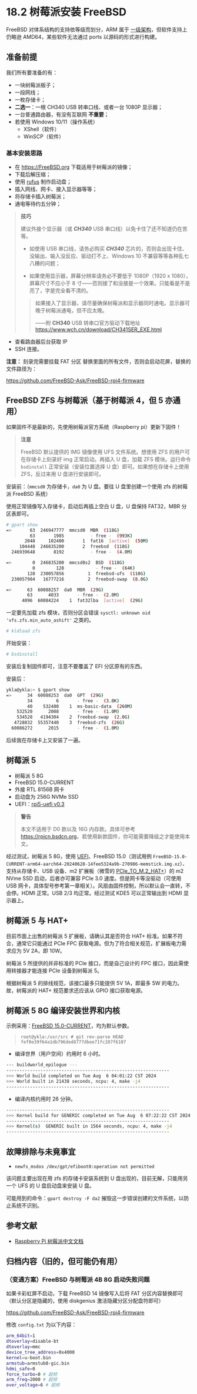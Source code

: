 # 18.2 树莓派安装 FreeBSD

FreeBSD 对体系结构的支持依等级而划分，ARM 属于 [一级架构](https://www.freebsd.org/platforms/)，但软件支持上仍略逊 AMD64，某些软件无法通过 ports 以源码的形式进行构建。


## 准备前提

我们所有要准备的有：

- 一块树莓派板子；
- 一段网线；
- 一枚存储卡；
- **二选一**：一根 CH340 USB 转串口线、或者一台 1080P 显示器；
- 一台普通路由器，有没有互联网 **不重要**；
- 若使用 Windows 10/11（操作系统）
  - XShell（软件）
  - WinSCP（软件）

### 基本安装思路

- 在 <https://FreeBSD.org> 下载适用于树莓派的镜像；
- 下载后解压缩；
- 使用 [rufus](https://rufus.ie/zh/) 制作启动盘；
- 插入网线、网卡、接入显示器等等；
- 将存储卡插入树莓派；
- 通电等待约五分钟；

>**技巧**
>
>建议外接个显示器（或 ***CH340*** USB 串口线）以免卡住了还不知道仍在苦等。
>
>- 如使用 USB 串口线，请务必购买 ***CH340*** 芯片的，否则会出现卡住、没输出、输入没反应、驱动打不上、Windows 10 不兼容等等各种乱七八糟的问题；
>
>- 如果使用显示器，屏幕分辨率请务必不要低于 1080P（1920 x 1080），屏幕尺寸不应小于 8 寸——否则接了和没接是一个效果。只能看是不是亮了，字是完全看不清的。
>
>>如果接入了显示器，请尽量确保树莓派和显示器同时通电。显示器可晚于树莓派通电，但不应太晚。
>>
>>——附 **CH340** USB 转串口官方驱动下载地址 <https://www.wch.cn/download/CH341SER_EXE.html>

- 查看路由器后台获取 IP
- SSH 连接。


**注意：** 刻录完需要挂载 FAT 分区 替换里面的所有文件，否则会启动花屏，替换的文件路径为：

<https://github.com/FreeBSD-Ask/FreeBSD-rpi4-firmware>

## FreeBSD ZFS 与树莓派（基于树莓派 4，但 5 亦通用）

如果固件不是最新的，先使用树莓派官方系统（Raspberry pi）更新下固件！

> **注意**
>
> FreeBSD 默认提供的 IMG 镜像使用 UFS 文件系统。想使用 ZFS 的用户可在存储卡上刻录好 img 正常启动。再插入 U 盘，加载 ZFS 模块。运行命令 `bsdinstall` 正常安装（安装位置选择 U 盘）即可。如果想在存储卡上使用 ZFS，反过来用 U 盘进行安装即可。

安装前：（`mmcsd0` 为存储卡，`da0` 为 U 盘。要往 U 盘里创建一个使用 zfs 的树莓派 FreeBSD 系统）

使用正常镜像写入存储卡，启动后再插上空白 U 盘，U 盘保持 FAT32，MBR 分区表即可。

```sh
# gpart show
=>       63  246947777  mmcsd0  MBR  (118G)
         63       1985          - free -  (993K)
       2048     102400       1  fat16  [active]  (50M)
     104448  246835200       2  freebsd  (118G)
  246939648       8192          - free -  (4.0M)

=>        0  246835200  mmcsd0s2  BSD  (118G)
          0        128            - free -  (64K)
        128  230057856         1  freebsd-ufs  (110G)
  230057984   16777216         2  freebsd-swap  (8.0G)

=>      63  60088257  da0  MBR  (29G)
        63      4033       - free -  (2.0M)
      4096  60084224    1  fat32lba  [active]  (29G)
```

一定要先加载 zfs 模块，否则分区会错误 `sysctl: unknown oid 'vfs.zfs.min_auto_ashift'` 之类的。

```sh
# kldload zfs
```

开始安装：

```sh
# bsdinstall
```

安装后复制固件即可，注意不要覆盖了 EFI 分区原有的东西。

安装后：

```sh
ykla@ykla:~ $ gpart show
=>      34  60088253  da0  GPT  (29G)
        34         6       - free -  (3.0K)
        40    532480    1  ms-basic-data  (260M)
    532520      2008       - free -  (1.0M)
    534528   4194304    2  freebsd-swap  (2.0G)
   4728832  55357440    3  freebsd-zfs  (26G)
  60086272      2015       - free -  (1.0M)
```

后续我在存储卡上又安装了一遍。

## 树莓派 5

- 树莓派 5 8G
- FreeBSD 15.0-CURRENT
- 外接 RTL 8156B 网卡
- 启动盘为 256G NVMe SSD
- UEFI：[rpi5-uefi v0.3](https://github.com/worproject/rpi5-uefi)



>**警告**
>
>本文不适用于 D0 款以及 16G 内存款。具体可参考 <https://rpicn.bsdcn.org>。若使用新款固件，你可能需要降级之才能使用本文。

经过测试，树莓派 5 8G，使用 [UEFI](https://github.com/worproject/rpi5-uefi)、FreeBSD 15.0（测试用例 `FreeBSD-15.0-CURRENT-arm64-aarch64-20240628-14fee5324a9b-270986-memstick.img.xz`）、支持从存储卡、USB 设备、m2 扩展板（微雪的 [PCIe_TO_M.2_HAT+](https://www.waveshare.net/wiki/PCIe_TO_M.2_HAT+)）的 m2 NVme SSD 启动，后者亦可兼容 PCIe 3.0 速度。但是网卡等没驱动（可使用 USB 网卡，具体型号参考第一章相关）。风扇由固件控制，所以默认会一直转，不会停。HDMI 正常。USB 2/3 均正常。经过测试 KDE5 可以正常输出到 HDMI 显示器上。


## 树莓派 5 与 HAT+

目前市面上出售的树莓派 5 扩展板，请确认其是否符合 HAT+ 标准。如果不符合，通常它只能通过 PCIe FPC 获取电源。但为了符合相关规范，扩展板电力需求应为 5V 2A，即 10W。

树莓派 5 所提供的并非标准的 PCIe 接口，而是自己设计的 FPC 接口，因此需使用转接器才能连接 PCIe 设备到树莓派 5。

根据树莓派 5 的排线规范，该接口最多只能提供 5V 1A，即最多 5W 的电力。故，树莓派的 HAT+ 规范要求还应该从 GPIO 接口获取电源。

## 树莓派 5 8G 编译安装世界和内核

示例采用：[FreeBSD 15.0-CURRENT](https://cgit.freebsd.org/src/commit/?id=fef0e39f64a1db796ded8777dbee71fc287f6107)，均为默认参数。

>```
>root@ykla:/usr/src # git rev-parse HEAD
>fef0e39f64a1db796ded8777dbee71fc287f6107
>```

- 编译世界（用户空间）约用时 6 小时。

```sh
--- buildworld_epilogue ---
--------------------------------------------------------------
>>> World build completed on Tue Aug  6 04:01:22 CST 2024
>>> World built in 21438 seconds, ncpu: 4, make -j4
--------------------------------------------------------------
```

- 编译内核约用时 26 分钟。

```sh
--------------------------------------------------------------
>>> Kernel build for GENERIC completed on Tue Aug  6 07:22:22 CST 2024
--------------------------------------------------------------
>>> Kernel(s)  GENERIC built in 1564 seconds, ncpu: 4, make -j4
--------------------------------------------------------------
```

## 故障排除与未竟事宜

- `newfs_msdos /dev/gpt/efiboot0:operation not permitted`

该问题主要出现在用 zfs  的存储卡安装系统到 U 盘出现的，目前无解，只能用另一个 UFS 的 U 盘启动盘来安装 U 盘。

可能用到的命令：`gpart destroy -F da2` 摧毁这一步错误创建的文件系统，以防止系统不识别。

## 参考文献

- [Raspberry Pi 树莓派中文文档](https://rpicn.bsdcn.org)

## 归档内容（旧的，但可能仍有用）

### （变通方案）FreeBSD 与树莓派 4B 8G 启动失败问题

如果卡彩虹屏不启动，下载 FreeBSD 14 镜像写入后将 FAT 分区内容替换即可（默认分区是隐藏的，使用 diskgenius 激活隐藏分区分配盘符即可）

<https://github.com/FreeBSD-Ask/FreeBSD-rpi4-firmware>

修改 `config.txt` 为以下内容：

```sh
arm_64bit=1
dtoverlay=disable-bt
dtoverlay=mmc
device_tree_address=0x4000
kernel=u-boot.bin
armstub=armstub8-gic.bin
hdmi_safe=0
force_turbo=0 # 超频
arm_freq=2000 # 超频
over_voltage=6 # 超频
```
